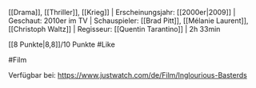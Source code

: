 [[Drama]], [[Thriller]], [[Krieg]] | Erscheinungsjahr: [[2000er|2009]] | Geschaut: 2010er im TV | Schauspieler: [[Brad Pitt]], [[Mélanie Laurent]], [[Christoph Waltz]] | Regisseur: [[Quentin Tarantino]] | 2h 33min

[[8 Punkte|8,8]]/10 Punkte #Like 


#Film 

Verfügbar bei: https://www.justwatch.com/de/Film/Inglourious-Basterds